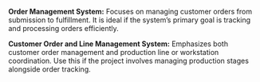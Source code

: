 **Order Management System:**
Focuses on managing customer orders from submission to fulfillment. It is ideal if the system’s primary goal is tracking and processing orders efficiently.

**Customer Order and Line Management System:**
Emphasizes both customer order management and production line or workstation coordination. Use this if the project involves managing production stages alongside order tracking.
